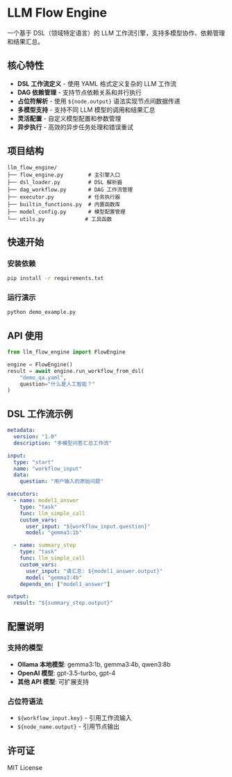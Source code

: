 # LLM Flow Engine

一个基于 DSL（领域特定语言）的 LLM 工作流引擎，支持多模型协作、依赖管理和结果汇总。

## 核心特性

- **DSL 工作流定义** - 使用 YAML 格式定义复杂的 LLM 工作流
- **DAG 依赖管理** - 支持节点依赖关系和并行执行
- **占位符解析** - 使用 `${node.output}` 语法实现节点间数据传递
- **多模型支持** - 支持不同 LLM 模型的调用和结果汇总
- **灵活配置** - 自定义模型配置和参数管理
- **异步执行** - 高效的异步任务处理和错误重试

## 项目结构

```text
llm_flow_engine/
├── flow_engine.py        # 主引擎入口
├── dsl_loader.py         # DSL 解析器
├── dag_workflow.py       # DAG 工作流管理
├── executor.py           # 任务执行器
├── builtin_functions.py  # 内置函数库
├── model_config.py       # 模型配置管理
└── utils.py             # 工具函数
```

## 快速开始

### 安装依赖

```bash
pip install -r requirements.txt
```

### 运行演示

```bash
python demo_example.py
```

## API 使用

```python
from llm_flow_engine import FlowEngine

engine = FlowEngine()
result = await engine.run_workflow_from_dsl(
    "demo_qa.yaml", 
    question="什么是人工智能？"
)
```

## DSL 工作流示例

```yaml
metadata:
  version: "1.0"
  description: "多模型问答汇总工作流"

input:
  type: "start"
  name: "workflow_input"
  data:
    question: "用户输入的原始问题"

executors:
  - name: model1_answer
    type: "task"
    func: llm_simple_call
    custom_vars:
      user_input: "${workflow_input.question}"
      model: "gemma3:1b"

  - name: summary_step
    type: "task"
    func: llm_simple_call
    custom_vars:
      user_input: "请汇总: ${model1_answer.output}"
      model: "gemma3:4b"
    depends_on: ["model1_answer"]

output:
  result: "${summary_step.output}"
```

## 配置说明

### 支持的模型

- **Ollama 本地模型**: gemma3:1b, gemma3:4b, qwen3:8b
- **OpenAI 模型**: gpt-3.5-turbo, gpt-4
- **其他 API 模型**: 可扩展支持

### 占位符语法

- `${workflow_input.key}` - 引用工作流输入
- `${node_name.output}` - 引用节点输出

## 许可证

MIT License
